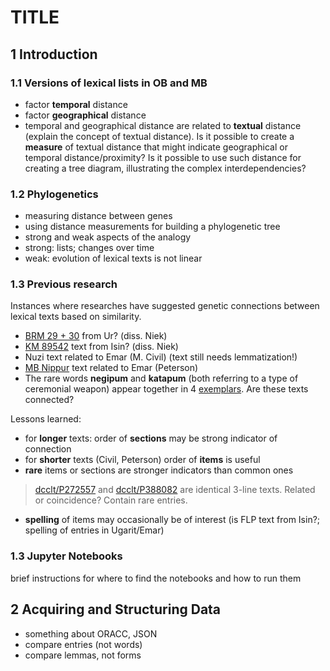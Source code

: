 # TITLE
## 1 Introduction
### 1.1 Versions of lexical lists in OB and MB
- factor **temporal** distance
- factor **geographical** distance
- temporal and geographical distance are related to **textual** distance (explain the concept of textual distance).
Is it possible to create a **measure** of textual distance that might indicate geographical or temporal distance/proximity?
Is it possible to use such distance for creating a tree diagram, illustrating the complex interdependencies?

### 1.2 Phylogenetics
- measuring distance between genes
- using distance measurements for building a phylogenetic tree
- strong and weak aspects of the analogy
- strong: lists; changes over time
- weak: evolution of lexical texts is not linear

### 1.3 Previous research
Instances where researches have suggested genetic connections between lexical texts based on similarity.
* [BRM 29 + 30](http://oracc.org/dcclt/P250364) from Ur? (diss. Niek)
* [KM 89542](http://oracc.org/dcclt/P235262) text from Isin? (diss. Niek)
* Nuzi text related to Emar (M. Civil) (text still needs lemmatization!)
* [MB Nippur](http://oracc.org/dcclt/P247850) text related to Emar (Peterson)
* The rare words **negipum** and **katapum** (both referring to a type of ceremonial weapon) appear together in 4 [exemplars](http://oracc.org/dcclt/P247864.364,P273880.384,P388265.353,P347814.130). Are these texts connected?

Lessons learned:
- for **longer** texts: order of **sections** may be strong indicator of connection
- for **shorter** texts (Civil, Peterson) order of **items** is useful
- **rare** items or sections are stronger indicators than common ones
> [dcclt/P272557](http://oracc.org/dcclt/P272557) and [dcclt/P388082](http://oracc.org/dcclt/P388082) are identical 3-line texts. Related or coincidence? Contain rare entries.
- **spelling** of items may occasionally be of interest (is FLP text from Isin?; spelling of entries in Ugarit/Emar)

### 1.3 Jupyter Notebooks
brief instructions for where to find the notebooks and how to run them

## 2 Acquiring and Structuring Data
- something about ORACC, JSON
- compare entries (not words)
- compare lemmas, not forms
